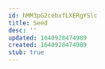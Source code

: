 ```yaml
---
id: hMM3pG2cebxfLXERgYSlc
title: Seed
desc: ''
updated: 1640928474989
created: 1640928474989
stub: true
---
```


